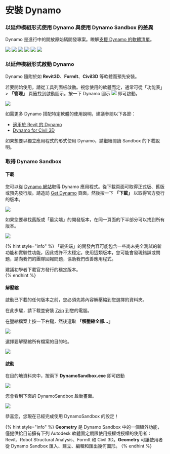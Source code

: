 # 安裝 Dynamo

### 以延伸模組形式使用 Dynamo 與使用 Dynamo Sandbox 的差異

Dynamo 是進行中的開放原始碼開發專案。瞭解[支援 Dynamo 的軟體清單](http://dynamobim.org/download/)。

![](images/setupfordynamo-dynamorevit.png) ![](images/setupfordynamo-dynamocivil3D.png) ![](images/setupfordynamo-dynamoaliasdesign.png) ![](images/setupfordynamo-dynamoformit.png) ![](<images/setupfordynamo-dynamoadvancesteel (1).png>) ![](images/setupfordynamo-dynamorobotstructuralanalysis.png)

### 以延伸模組形式啟動 Dynamo

Dynamo 隨附於如 **Revit3D**、**FormIt**、**Civil3D** 等軟體而預先安裝。

若要開始使用，請從工具列面板啟動。視您使用的軟體而定，通常可從「功能表」> **「管理」** 頁籤找到啟動圖示。按一下 Dynamo 圖示 ![](images/dynamoCore-halfSize.png) 即可啟動。

![](<../7_dynamo_for_revit/images/1/launchdynamofromrevit (1).jpg>)

如需更多 Dynamo 搭配特定軟體的使用說明，建議參閱以下各節：

* [適用於 Revit 的 Dynamo](../7_dynamo_for_revit/)
* [Dynamo for Civil 3D](../dynamo-for-civil-3d/)

如果想要以獨立應用程式的形式使用 Dynamo，請繼續閱讀 Sandbox 的下載說明。

### 取得 Dynamo Sandbox

#### 下載

您可以從 [Dynamo 網站](http://dynamobim.com)取得 Dynamo 應用程式。從下載頁面可取得正式版、舊版或預先發行版。請造訪 [Get Dynamo](http://dynamobim.org/download/) 頁面，然後按一下 **「下載」** 以取得官方發行的版本。

![](images/dynamo-sandbox\(1\).png)

如果您要尋找舊版或「最尖端」的開發版本，在同一頁面的下半部分可以找到所有版本。

![](images/DynamoSandboxAllbuilds.jpg)

{% hint style="info" %} 
「最尖端」的開發內容可能包含一些尚未完全測試的新功能和實驗性功能，因此或許不太穩定。使用這類版本，您可能會發現錯誤或問題，請向我們的團隊回報問題，協助我們改善應用程式。

建議初學者下載官方發行的穩定版本。  
{% endhint %}

#### 解壓縮

啟動已下載的任何版本之前，您必須先將內容解壓縮到您選擇的資料夾。

在此步驟，請下載並安裝 [7zip](https://www.7-zip.org/download.html) 到您的電腦。

在壓縮檔案上按一下右鍵，然後選取 **「解壓縮全部...」**

![](images/02-03Extractzipfile.jpg)

選擇要解壓縮所有檔案的目的地。

![](images/02-04Extractdestinationfolder.jpg)

#### 啟動

在目的地資料夾中，按兩下 **DynamoSandbox.exe** 即可啟動

![](images/02-05Dynamoexe.jpg)

您會看到下面的 DynamoSandbox 啟動畫面。

![](images/02-06Dynamostartupscreen.jpg)

恭喜您，您現在已經完成使用 DynamoSandbox 的設定！

{% hint style="info" %} 
**Geometry** 是 Dynamo Sandbox 中的一個額外功能，僅提供給目前擁有下列 Autodesk 軟體固定期限使用授權或授權的使用者：Revit、Robot Structural Analysis、FormIt 和 Civil 3D。**Geometry** 可讓使用者從 Dynamo Sandbox 匯入、建立、編輯和匯出幾何圖形。
{% endhint %}
